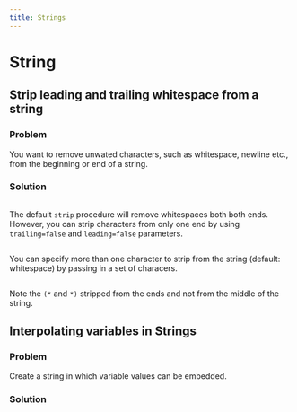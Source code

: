 ```yaml
---
title: Strings
---
```


# String

## Strip leading and trailing whitespace from a string

### Problem

You want to remove unwated characters, such as whitespace, newline etc., from the beginning or end of a string.

### Solution


```{.input include=code/str01.nim startLine=1 endLine=6}
```

The default `strip` procedure will remove whitespaces both both ends. However, you can strip characters from only one end by using `trailing=false` and `leading=false` parameters.

```{.input include=code/str01.nim startLine=8 endLine=13}
```

You can specify more than one character to strip from the string (default: whitespace) by passing in a set of characers.

```{.input include=code/str01.nim startLine=15 endLine=17}
```

Note the `(*`  and `*)` stripped from the ends and not from the middle of the string.


## Interpolating variables in Strings

### Problem

Create a string in which variable values can be embedded.

### Solution


```{.input include=code/tables01.nim startLine=1 endLine=6}
```

